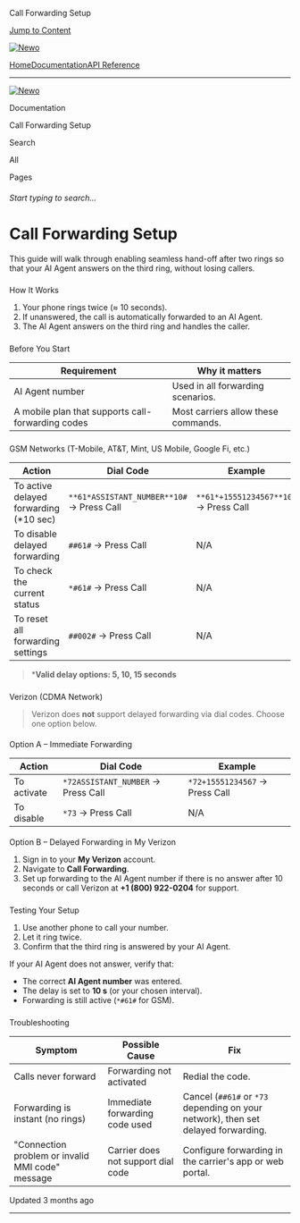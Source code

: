 Call Forwarding Setup

[Jump to Content](#content)

[![Newo](https://files.readme.io/895bdeef8322f081f6d0f4507a17e414930dfddfddf1de452f458dc00698ca84-small-svgviewer-png-output_9.png)](/)

[Home](/)[Documentation](index.md)[API Reference](/reference)

* * *

[![Newo](https://files.readme.io/895bdeef8322f081f6d0f4507a17e414930dfddfddf1de452f458dc00698ca84-small-svgviewer-png-output_9.png)](/)

Documentation

Call Forwarding Setup

Search

All

Pages

###### Start typing to search…

# Call Forwarding Setup

This guide will walk through enabling seamless hand-off after two rings so that your AI Agent answers on the third ring, without losing callers.

### 

How It Works

[](#how-it-works)

1.  Your phone rings twice (≈ 10 seconds).
2.  If unanswered, the call is automatically forwarded to an AI Agent.
3.  The AI Agent answers on the third ring and handles the caller.

### 

Before You Start

[](#before-you-start)

| Requirement | Why it matters |
| --- | --- |
| AI Agent number | Used in all forwarding scenarios. |
| A mobile plan that supports call-forwarding codes | Most carriers allow these commands. |

### 

GSM Networks (T-Mobile, AT&T, Mint, US Mobile, Google Fi, etc.)

[](#gsm-networks-t-mobile-att-mint-us-mobile-google-fi-etc)

| Action | Dial Code | Example |
| --- | --- | --- |
| To active delayed forwarding (\*10 sec) | `**61*ASSISTANT_NUMBER**10#` → Press Call | `**61*+15551234567**10#` → Press Call |
| To disable delayed forwarding | `##61#` → Press Call | N/A |
| To check the current status | `*#61#` → Press Call | N/A |
| To reset all forwarding settings | `##002#` → Press Call | N/A |

> \***Valid delay options: 5, 10, 15 seconds**

### 

Verizon (CDMA Network)

[](#verizon-cdma-network)

> Verizon does **not** support delayed forwarding via dial codes. Choose one option below.

#### 

Option A – Immediate Forwarding

[](#option-a--immediate-forwarding)

| Action | Dial Code | Example |
| --- | --- | --- |
| To activate | `*72ASSISTANT_NUMBER` → Press Call | `*72+15551234567` → Press Call |
| To disable | `*73` → Press Call | N/A |

#### 

Option B – Delayed Forwarding in My Verizon

[](#option-b--delayed-forwarding-in-my-verizon)

1.  Sign in to your **My Verizon** account.
2.  Navigate to **Call Forwarding**.
3.  Set up forwarding to the AI Agent number if there is no answer after 10 seconds or call Verizon at **+1 (800) 922-0204** for support.

### 

Testing Your Setup

[](#testing-your-setup)

1.  Use another phone to call your number.
2.  Let it ring twice.
3.  Confirm that the third ring is answered by your AI Agent.

If your AI Agent does not answer, verify that:

*   The correct **AI Agent number** was entered.
*   The delay is set to **10 s** (or your chosen interval).
*   Forwarding is still active (`*#61#` for GSM).

### 

Troubleshooting

[](#troubleshooting)

| Symptom | Possible Cause | Fix |
| --- | --- | --- |
| Calls never forward | Forwarding not activated | Redial the code. |
| Forwarding is instant (no rings) | Immediate forwarding code used | Cancel (`##61#` or `*73` depending on your network), then set delayed forwarding. |
| "Connection problem or invalid MMI code" message | Carrier does not support dial code | Configure forwarding in the carrier's app or web portal. |

Updated 3 months ago

* * *
